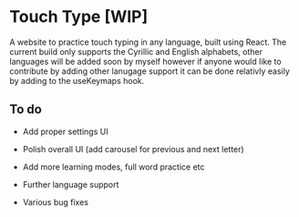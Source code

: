 # Touch Type [WIP]

A website to practice touch typing in any language, built using React. The current build only supports the Cyrillic and English alphabets, other languages will be added soon by myself however if anyone would like to contribute by adding other lanugage support it can be done relativly easily by adding to the useKeymaps hook.


## To do

* Add proper settings UI

* Polish overall UI (add carousel for previous and next letter)

* Add more learning modes, full word practice etc

* Further language support

* Various bug fixes
